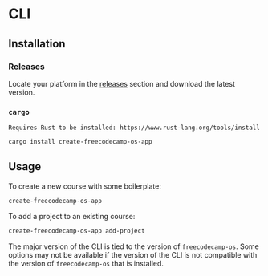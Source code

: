 # CLI

## Installation

### Releases

Locate your platform in the [releases](https://github.com/freeCodeCamp/freeCodeCampOS/releases) section and download the latest version.

### `cargo`

```admonish note title=""
Requires Rust to be installed: https://www.rust-lang.org/tools/install
```

```bash
cargo install create-freecodecamp-os-app
```

## Usage

To create a new course with some boilerplate:

```bash
create-freecodecamp-os-app
```

To add a project to an existing course:

```bash
create-freecodecamp-os-app add-project
```

The major version of the CLI is tied to the version of `freecodecamp-os`. Some options may not be available if the version of the CLI is not compatible with the version of `freecodecamp-os` that is installed.
